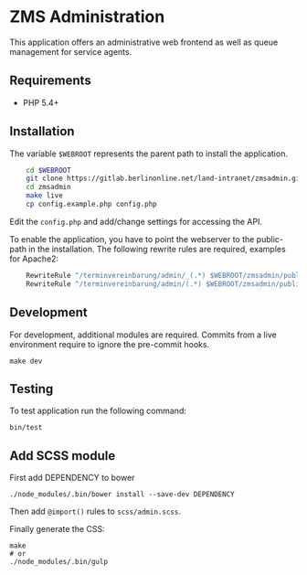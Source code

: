# ZMS Administration

This application offers an administrative web frontend as well as queue management for service agents.

## Requirements

* PHP 5.4+

## Installation

The variable `$WEBROOT` represents the parent path to install the application.

```bash
    cd $WEBROOT
    git clone https://gitlab.berlinonline.net/land-intranet/zmsadmin.git
    cd zmsadmin
    make live
    cp config.example.php config.php
```

Edit the `config.php` and add/change settings for accessing the API.

To enable the application, you have to point the webserver to the public-path in the installation.
The following rewrite rules are required, examples for Apache2:

```apache
    RewriteRule ^/terminvereinbarung/admin/_(.*) $WEBROOT/zmsadmin/public/_$1
    RewriteRule ^/terminvereinbarung/admin/(.*) $WEBROOT/zmsadmin/public/index.php/$1
```


## Development

For development, additional modules are required. Commits from a live environment require to ignore the pre-commit hooks.

    make dev
    
## Testing

To test application run the following command:

    bin/test

## Add SCSS module

First add DEPENDENCY to bower

    ./node_modules/.bin/bower install --save-dev DEPENDENCY

Then add `@import()` rules to `scss/admin.scss`.

Finally generate the CSS:

    make
    # or
    ./node_modules/.bin/gulp